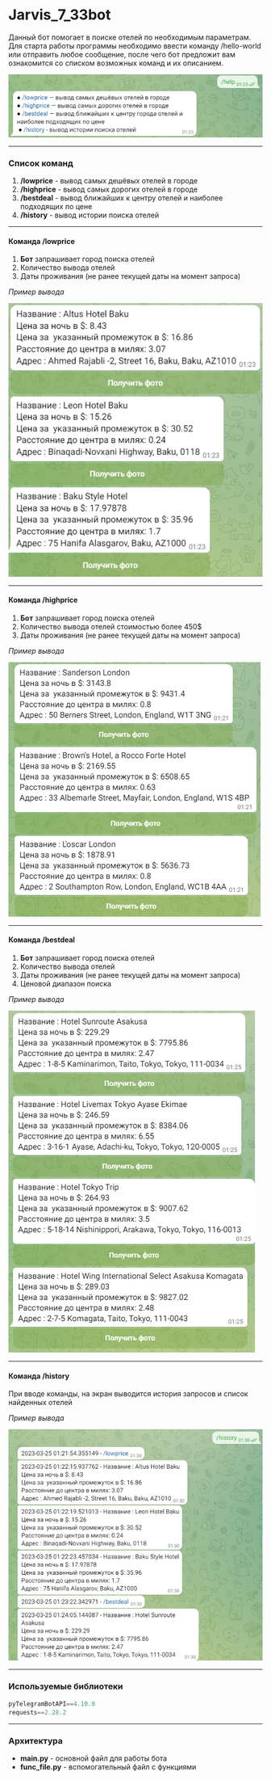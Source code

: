 # Jarvis_7_33bot

Данный бот помогает в поиске отелей по необходимым параметрам.
Для старта работы программы необходимо ввести команду /hello-world или отправить любое сообщение,
после чего бот предложит вам ознакомится со списком возможных команд и их описанием.

![](../pictures/help.png)

___

### Список команд

1. __/lowprice__ - вывод самых дешёвых отелей в городе
2. __/highprice__ - вывод самых дорогих отелей в городе
3. __/bestdeal__ - вывод ближайших к центру отелей и наиболее подходящих по цене
4. __/history__ - вывод истории поиска отелей

___

#### Команда /lowprice

1. __Бот__ запрашивает город поиска отелей
2. Количество вывода отелей
3. Даты проживания (не ранее текущей даты на момент запроса)


_Пример вывода_

![](../pictures/lowprice.png)


___

#### Команда /highprice

1. __Бот__ запрашивает город поиска отелей
2. Количество вывода отелей стоимостью более 450$
3. Даты проживания (не ранее текущей даты на момент запроса)


_Пример вывода_

![](../pictures/highprice.png)

___

#### Команда /bestdeal

1. __Бот__ запрашивает город поиска отелей
2. Количество вывода отелей
3. Даты проживания (не ранее текущей даты на момент запроса)
4. Ценовой диапазон поиска 


_Пример вывода_

![](../pictures/bestdeal.png)

___

#### Команда /history

При вводе команды, на экран выводится история запросов и список найденных отелей

_Пример вывода_

![](../pictures/history.png)

___

### Используемые библиотеки
``` python
pyTelegramBotAPI==4.10.0
requests==2.28.2
```

___
### Архитектура
* __main.py__ - основной файл для работы бота
* __func_file.py__ - вспомогательный файл с функциями


